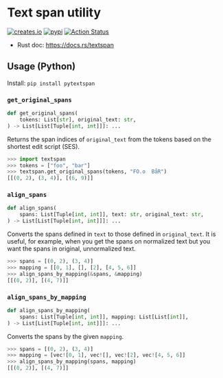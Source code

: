 # Text span utility

[![creates.io](https://img.shields.io/crates/v/textspan.svg)](https://crates.io/crates/textspan)
[![pypi](https://img.shields.io/pypi/v/pytextspan.svg)](https://pypi.org/project/pytextspan/)
[![Action Status](https://github.com/tamuhey/textspan/workflows/Test%20and%20Deploy/badge.svg)](https://github.com/tamuhey/textspan/actions)

- Rust doc: https://docs.rs/textspan


## Usage (Python)

Install: `pip install pytextspan`

### `get_original_spans`

```python
def get_original_spans(
    tokens: List[str], original_text: str,
) -> List[List[Tuple[int, int]]]: ...
```

Returns the span indices of `original_text` from the tokens based on the shortest edit script (SES).

```python
>>> import textspan
>>> tokens = ["foo", "bar"]
>>> textspan.get_original_spans(tokens, "FO.o  BåR")
[[(0, 2), (3, 4)], [(6, 9)]]
```

### `align_spans`

```python
def align_spans(
    spans: List[Tuple[int, int]], text: str, original_text: str,
) -> List[List[Tuple[int, int]]]: ...
```

Converts the spans defined in `text` to those defined in `original_text`.
It is useful, for example, when you get the spans on normalized text but you
want the spans in original, unnormalized text.

```python
>>> spans = [(0, 2), (3, 4)]
>>> mapping = [[0, 1], [], [2], [4, 5, 6]]
>>> align_spans_by_mapping(&spans, &mapping)
[[(0, 2)], [(4, 7)]]
```

### `align_spans_by_mapping`

```Python
def align_spans_by_mapping(
    spans: List[Tuple[int, int]], mapping: List[List[int]],
) -> List[List[Tuple[int, int]]]: ...
```

Converts the spans by the given `mapping`.

```python
>>> spans = [(0, 2), (3, 4)]
>>> mapping = [vec![0, 1], vec![], vec![2], vec![4, 5, 6]]
>>> align_spans_by_mapping(spans, mapping)
[[(0, 2)], [(4, 7)]]
```
